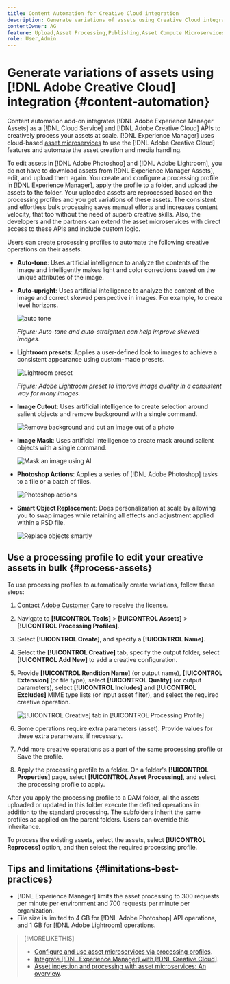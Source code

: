 ```yaml
---
title: Content Automation for Creative Cloud integration
description: Generate variations of assets using Creative Cloud integration
contentOwner: AG
feature: Upload,Asset Processing,Publishing,Asset Compute Microservices,Workflow
role: User,Admin
---
```


# Generate variations of assets using [!DNL Adobe Creative Cloud] integration {#content-automation}

Content automation add-on integrates [!DNL Adobe Experience Manager Assets] as a [!DNL Cloud Service] and [!DNL Adobe Creative Cloud] APIs to creatively process your assets at scale. [!DNL Experience Manager] uses cloud-based [asset microservices](/help/assets/asset-microservices-overview.md) to use the [!DNL Adobe Creative Cloud] features and automate the asset creation and media handling.

To edit assets in [!DNL Adobe Photoshop] and [!DNL Adobe Lightroom], you do not have to download assets from [!DNL Experience Manager Assets], edit, and upload them again. You create and configure a processing profile in [!DNL Experience Manager], apply the profile to a folder, and upload the assets to the folder. Your uploaded assets are reprocessed based on the processing profiles and you get variations of these assets. The consistent and effortless bulk processing saves manual efforts and increases content velocity, that too without the need of superb creative skills. Also, the developers and the partners can extend the asset microservices with direct access to these APIs and include custom logic.

Users can create processing profiles to automate the following creative operations on their assets:

* **Auto-tone**: Uses artificial intelligence to analyze the contents of the image and intelligently makes light and color corrections based on the unique attributes of the image.

* **Auto-upright**: Uses artificial intelligence to analyze the content of the image and correct skewed perspective in images. For example, to create level horizons.

   ![auto tone](/help/assets/assets/content-automation-autotone.png)

   *Figure: Auto-tone and auto-straighten can help improve skewed images.*

* **Lightroom presets**: Applies a user-defined look to images to achieve a consistent appearance using custom-made presets.

   ![Lightroom preset](/help/assets/assets/content-automation-lrpresets.png)

   *Figure: Adobe Lightroom preset to improve image quality in a consistent way for many images.*

* **Image Cutout**: Uses artificial intelligence to create selection around salient objects and remove background with a single command.

   ![Remove background and cut an image out of a photo](/help/assets/assets/content-automation-backgroundremove.png)

* **Image Mask**: Uses artificial intelligence to create mask around salient objects with a single command.

   ![Mask an image using AI](/help/assets/assets/content-automation-mask.png)

* **Photoshop Actions**: Applies a series of [!DNL Adobe Photoshop] tasks to a file or a batch of files.

   ![Photoshop actions](/help/assets/assets/content-automation-psactions.png)

* **Smart Object Replacement**: Does personalization at scale by allowing you to swap images while retaining all effects and adjustment applied within a PSD file.

   ![Replace objects smartly](/help/assets/assets/content-automation-objectreplace.png)

## Use a processing profile to edit your creative assets in bulk {#process-assets}

To use processing profiles to automatically create variations, follow these steps:

1. Contact [Adobe Customer Care](https://experienceleague.adobe.com/#support) to receive the license.

1. Navigate to **[!UICONTROL Tools]** > **[!UICONTROL Assets]** > **[!UICONTROL Processing Profiles]**.

1. Select **[!UICONTROL Create]**, and specify a **[!UICONTROL Name]**.

1. Select the **[!UICONTROL Creative]** tab, specify the output folder, select **[!UICONTROL Add New]** to add a creative configuration.

1. Provide **[!UICONTROL Rendition Name]** (or output name), **[!UICONTROL Extension]** (or file type), select **[!UICONTROL Quality]** (or output parameters), select **[!UICONTROL Includes]** and **[!UICONTROL Excludes]** MIME type lists (or input asset filter), and select the required creative operation.

   ![[!UICONTROL Creative] tab in [!UICONTROL Processing Profile]](assets/creative-processing-profile.png)

1. Some operations require extra parameters (asset). Provide values for these extra parameters, if necessary.

1. Add more creative operations as a part of the same processing profile or Save the profile.

1. Apply the processing profile to a folder. On a folder's **[!UICONTROL Properties]** page, select **[!UICONTROL Asset Processing]**, and select the processing profile to apply.

After you apply the processing profile to a DAM folder, all the assets uploaded or updated in this folder execute the defined operations in addition to the standard processing. The subfolders inherit the same profiles as applied on the parent folders. Users can override this inheritance.

To process the existing assets, select the assets, select **[!UICONTROL Reprocess]** option, and then select the required processing profile.

## Tips and limitations {#limitations-best-practices}

* [!DNL Experience Manager] limits the asset processing to 300 requests per minute per environment and 700 requests per minute per organization.
* File size is limited to 4 GB for [!DNL Adobe Photoshop] API operations, and 1 GB for [!DNL Adobe Lightroom] operations.

>[!MORELIKETHIS]
>
>* [Configure and use asset microservices via processing profiles](/help/assets/asset-microservices-configure-and-use.md).
>* [Integrate [!DNL Experience Manager] with [!DNL Creative Cloud]](/help/assets/aem-cc-integration-best-practices.md).
>* [Asset ingestion and processing with asset microservices: An overview](/help/assets/asset-microservices-overview.md).
